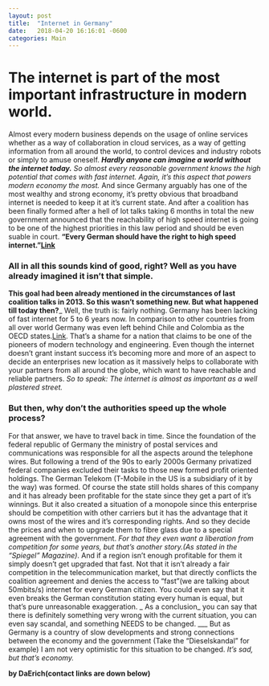 ```yaml
---
layout: post
title:  "Internet in Germany"
date:   2018-04-20 16:16:01 -0600
categories: Main
---
```


# The internet is part of the most important infrastructure in modern world.

Almost every modern business depends on the usage of online services whether as a way of collaboration in cloud services, as a way of getting information from all around the world, to control devices and industry robots or simply to amuse oneself. 
___Hardly anyone can imagine a world without the internet today.___
_So almost every reasonable government knows the high potential that comes with fast internet. Again, it’s this aspect that powers modern economy the most._
And since Germany arguably has one of the most wealthy and strong economy, it’s pretty obvious that broadband internet is needed to keep it at it’s current state.
And after a coalition has been finally formed after a hell of lot talks taking 6 months in total the new government announced that the reachability of high speed internet is going to be one of the highest priorities in this law period and should be even suable in court.
 __“Every German should have the right to high speed internet.”[Link](https://is.gd/R2W58I)__ 
### All in all this sounds kind of good, right? Well as you have already imagined it isn’t that simple.
__This goal had been already mentioned in the circumstances of last coalition talks in 2013. So this wasn’t something new. But what happened till today then?___ Well, the truth is: fairly nothing. Germany has been lacking of fast internet for 5 to 6 years now. In comparison to other countries from all over world Germany was even left behind Chile and Colombia as the OECD states.[Link](https://assets.t3n.sc/new/wp-content/uploads/2017/03/OECD-glasfaser-ausbau-ausbau-2016-deutschland-weltweiter-vergleich.jpg). That’s a shame for a nation that claims to be one of the pioneers of modern technology and engineering. Even though the internet doesn’t grant instant success it’s becoming more and more of an aspect to decide an enterprises new location as it massively helps to collaborate with your partners from all around the globe, which want to have reachable and reliable partners. 
_So to speak: The internet is almost as important as a well plastered street._

### But then, why don’t the authorities speed up the whole process?
For that answer, we have to travel back in time. Since the foundation of the federal republic of Germany the ministry of postal services and communications was responsible for all the aspects around the telephone wires. But following a trend of the 90s to early 2000s Germany privatized federal companies excluded their tasks to those new formed profit oriented holdings. 
The German Telekom (T-Mobile in the US is a subsidiary of it by the way) was formed. 
Of course the state still holds shares of this company and it has already been profitable for the state since they get a part of it’s winnings. But it also created a situation of a monopole since this enterprise should be competition with other carriers but it has the advantage that it owns most of the wires and it’s corresponding rights. 
And so they decide the prices and when to upgrade them to fibre glass
due to a special agreement with the government. _For that they even want a liberation from competition for some years, but that’s another story.(As stated in the “Spiegel” Magazine)_.
And if a region isn’t enough profitable for them it simply doesn’t get upgraded that fast. 
Not that it isn’t already a fair competition in the telecommunication market, but that directly conflicts the coalition agreement and denies the access to “fast”(we are talking about 50mbits/s) internet for every German citizen. You could even say that it even breaks the German constitution stating every human is equal, but that’s pure unreasonable exaggeration. 
_ As a conclusion_ you can say that there is definitely something very wrong with the current situation, you can even say scandal, and something NEEDS to be changed.
___ But as Germany is a country of slow developments and strong connections between the economy and the government (Take the “Dieselskandal” for example) I am not very optimistic for this situation to be changed. 
_It’s sad, but that’s economy._

__by DaErich(contact links are down below)__



